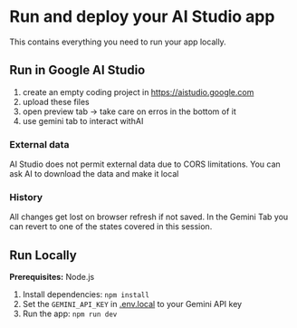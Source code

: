 # Run and deploy your AI Studio app

This contains everything you need to run your app locally.

## Run in Google AI Studio

1. create an empty coding project in https://aistudio.google.com
2. upload these files
3. open preview tab -> take care on erros in the bottom of it
4. use gemini tab to interact withAI

### External data
AI Studio does not permit external data due to CORS limitations. 
You can ask AI to download the data and make it local

### History
All changes get lost on browser refresh if not saved. 
In the Gemini Tab you can revert to one of the states covered in this session.

## Run Locally

**Prerequisites:**  Node.js


1. Install dependencies:
   `npm install`
2. Set the `GEMINI_API_KEY` in [.env.local](.env.local) to your Gemini API key
3. Run the app:
   `npm run dev`
